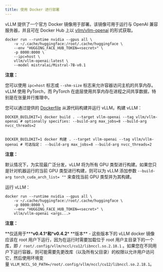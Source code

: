 ```yaml
---
title: 使用 Docker 进行部署
---
```


vLLM 提供了一个官方 Docker 镜像用于部署。该镜像可用于运行与 OpenAI 兼容服务器，并且可在 Docker Hub 上以 [vllm/vllm-openai](https://hub.docker.com/r/vllm/vllm-openai/tags) 的形式获取。

```plain
docker run --runtime nvidia --gpus all \
    -v ~/.cache/huggingface:/root/.cache/huggingface \
    --env "HUGGING_FACE_HUB_TOKEN=<secret>" \
    -p 8000:8000 \
    --ipc=host \
    vllm/vllm-openai:latest \
    --model mistralai/Mistral-7B-v0.1
```

**注意：**

您可以使用 `ipc=host` 标志或 `--shm-size` 标志来允许容器访问主机的共享内存。 vLLM 使用 PyTorch，而 PyTorch 在底层使用共享内存在进程之间共享数据，特别是在张量并行推理中。

您可以通过提供的 [Dockerfile](https://github.com/vllm-project/vllm/blob/main/Dockerfile) 从源代码构建并运行 vLLM。构建 vLLM：

```plain
DOCKER_BUILDKIT=1 docker build . --target vllm-openai --tag vllm/vllm-openai # optionally specifies: --build-arg max_jobs=8 --build-arg nvcc_threads=2


DOCKER_BUILDKIT=1 docker 构建 . --target vllm-openai --tag vllm/vllm-openai # 可选指定： --build-arg max_jobs=8 --build-arg nvcc_threads=2
```

**注意：**

默认情况下，为实现最广泛分发，vLLM 将为所有 GPU 类型进行构建。如果您只是针对机器运行的当前 GPU 类型进行构建，则可以为 vLLM 添加参数 `--build-arg torch_cuda_arch_list= ""` 来查找当前 GPU 类型并为其构建。

运行 vLLM：

```plain
docker run --runtime nvidia --gpus all \
    -v ~/.cache/huggingface:/root/.cache/huggingface \
    -p 8000:8000 \
    --env "HUGGING_FACE_HUB_TOKEN=<secret>" \
    vllm/vllm-openai <args...>
```

**注意：**

**仅适用于\*\*\***v0.4.1**\***和**\***v0.4.2**\* **版本\*\* - 这些版本下的 vLLM docker 镜像应该在 root 用户下运行，因为在运行时需要加载位于 root 用户主目录下的一个库，即 `/ root/.config/vllm/nccl/cu12/libnccl.so.2.18.1` 。如果您在不同用户下运行容器，则可能需要先更改库（以及所有父目录）的权限以允许用户访问它，然后使用环境变量 `VLLM_NCCL_SO_PATH=/root/.config/vllm/nccl/cu12/libnccl.so.2.18.1`。

